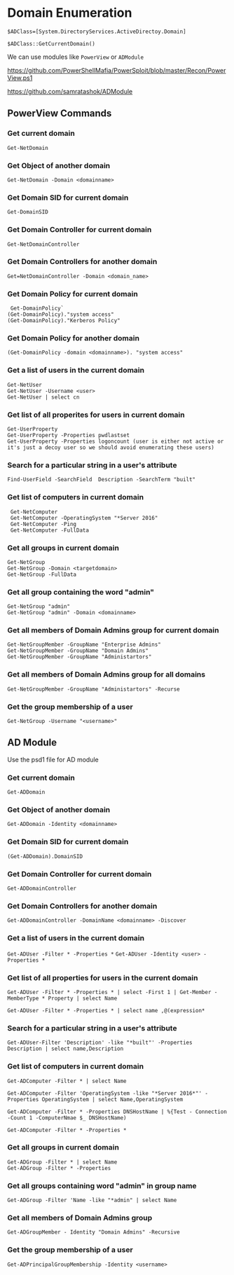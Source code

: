 # Domain Enumeration

`$ADClass=[System.DirectoryServices.ActiveDirectoy.Domain]`

`$ADClass::GetCurrentDomain()`
  
  We can use modules like `PowerView` or `ADModule`
  
  https://github.com/PowerShellMafia/PowerSploit/blob/master/Recon/PowerView.ps1
  
  https://github.com/samratashok/ADModule
  
  
 ## PowerView Commands

### Get current domain

`Get-NetDomain`

### Get Object of another domain

`Get-NetDomain -Domain <domainname>`

### Get Domain SID for current domain

`Get-DomainSID`

### Get Domain Controller for current domain
`Get-NetDomainController`

### Get Domain Controllers for another domain

`Get=NetDomainController -Domain <domain_name>`

### Get Domain Policy for current domain

```
 Get-DomainPolicy`
(Get-DomainPolicy)."system access"
(Get-DomainPolicy)."Kerberos Policy"
```

### Get Domain Policy for another domain

`(Get-DomainPolicy -domain <domainname>). "system access"`

 ### Get a list of users in the current domain
 
```
Get-NetUser
Get-NetUser -Username <user>
Get-NetUser | select cn
```

 ### Get list of all properites for users in current domain 
 
 ```
 Get-UserProperty
 Get-UserProperty -Properties pwdlastset
 Get-UserProperty -Properties logoncount (user is either not active or it's just a decoy user so we should avoid enumerating these users)
 ```
 
 ### Search for a particular string in  a user's attribute
 
 `Find-UserField -SearchField  Description -SearchTerm "built"`
 
 ### Get list of computers in current domain
 
```
 Get-NetComputer
 Get-NetComputer -OperatingSystem "*Server 2016"
 Get-NetComputer -Ping
 Get-NetComputer -FullData
```

### Get all groups in current domain

```
Get-NetGroup
Get-NetGroup -Domain <targetdomain>
Get-NetGroup -FullData

```

### Get all group containing the word "admin"
```
Get-NetGroup "admin"
Get-NetGroup "admin" -Domain <domainname>
```

### Get all members of Domain Admins group for current domain

```
Get-NetGroupMember -GroupName "Enterprise Admins"
Get-NetGroupMember -GroupName "Domain Admins" 
Get-NetGroupMember -GroupName "Administartors"
```

### Get all members of Domain Admins group for all domains
```
Get-NetGroupMember -GroupName "Administartors" -Recurse
```


### Get the group membership of a user

```
Get-NetGroup -Username "<username>"
```


 ## AD Module
 
 Use the psd1 file for AD module

### Get current domain

`Get-ADDomain`

### Get Object of another domain

`Get-ADDomain -Identity <domainname>`

### Get Domain SID for current domain

`(Get-ADDomain).DomainSID`

### Get Domain Controller for current domain
`Get-ADDomainController`

### Get Domain Controllers for another domain

`Get-ADDomainController -DomainName <domainname> -Discover`

### Get a list of users in the current domain
`Get-ADUser -Filter * -Properties *`
`Get-ADUser -Identity <user> -Properties *`

### Get list of all properties for users in the current domain
`Get-ADUser -Filter * -Properties * | select -First 1 | Get-Member -MemberType * Property | select Name`

`Get-ADUser -Filter * -Properties * | select name ,@(expression*`

 ### Search for a particular string in  a user's attribute
 
 `Get-ADUser-Filter 'Description' -like "*built"' -Properties Description | select name,Description`
 
  ### Get list of computers in current domain
 
 `Get-ADComputer -Filter * | select Name`
 
 `Get-ADComputer -Filter 'OperatingSystem -like "*Server 2016*"' -Properties OperatingSystem | select Name,OperatingSystem`

`Get-ADComputer -Filter * -Properties DNSHostName | %{Test - Connection -Count 1 -ComputerNmae $_ DNSHostName)`

 `Get-ADComputer -Filter * -Properties *`
 
 ### Get all groups in current domain 

```
Get-ADGroup -Filter * | select Name
Get-ADGroup -Filter * -Properties
```

### Get all groups containing word "admin" in group name 
```
Get-ADGroup -Filter 'Name -like "*admin" | select Name
```

### Get all members of Domain Admins group

```
Get-ADGroupMember - Identity "Domain Admins" -Recursive
```

### Get the group membership of a user

```
Get-ADPrincipalGroupMembership -Identity <username>
```